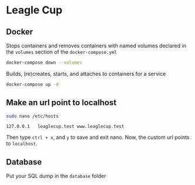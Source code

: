 # Leagle Cup

## Docker

Stops containers and removes containers with named volumes declared in the `volumes` section of the `docker-compose.yml`

```bash
docker-compose down --volumes
```

Builds, (re)creates, starts, and attaches to containers for a service

```bash
docker-compose up -d
```

## Make an url point to localhost

```bash
sudo nano /etc/hosts
```

```
127.0.0.1   leaglecup.test www.leaglecup.test
```

Then type `ctrl + x`, and `y` to save and exit nano. Now, the custom url points to `localhost`.

## Database

Put your SQL dump in the `database` folder
